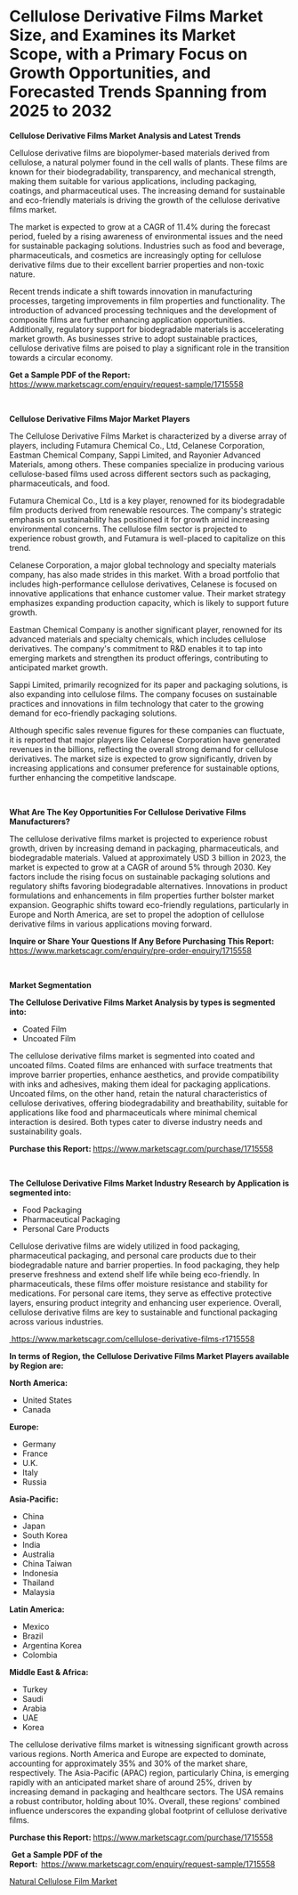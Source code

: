 <p><h1>Cellulose Derivative Films Market Size, and Examines its Market Scope, with a Primary Focus on Growth Opportunities, and Forecasted Trends Spanning from 2025 to 2032</h1></p><p><strong>Cellulose Derivative Films Market Analysis and Latest Trends</strong></p>
<p><p>Cellulose derivative films are biopolymer-based materials derived from cellulose, a natural polymer found in the cell walls of plants. These films are known for their biodegradability, transparency, and mechanical strength, making them suitable for various applications, including packaging, coatings, and pharmaceutical uses. The increasing demand for sustainable and eco-friendly materials is driving the growth of the cellulose derivative films market.</p><p>The market is expected to grow at a CAGR of 11.4% during the forecast period, fueled by a rising awareness of environmental issues and the need for sustainable packaging solutions. Industries such as food and beverage, pharmaceuticals, and cosmetics are increasingly opting for cellulose derivative films due to their excellent barrier properties and non-toxic nature. </p><p>Recent trends indicate a shift towards innovation in manufacturing processes, targeting improvements in film properties and functionality. The introduction of advanced processing techniques and the development of composite films are further enhancing application opportunities. Additionally, regulatory support for biodegradable materials is accelerating market growth. As businesses strive to adopt sustainable practices, cellulose derivative films are poised to play a significant role in the transition towards a circular economy.</p></p>
<p><strong>Get a Sample PDF of the Report:&nbsp;</strong> <a href="https://www.marketscagr.com/enquiry/request-sample/1715558?utm_campaign=2097&utm_medium=2&utm_source=Github&utm_content=ia&utm_term=28032025&utm_id=cellulose-derivative-films">https://www.marketscagr.com/enquiry/request-sample/1715558</a></p>
<p>&nbsp;</p>
<p><strong>Cellulose Derivative Films Major Market Players</strong></p>
<p><p>The Cellulose Derivative Films Market is characterized by a diverse array of players, including Futamura Chemical Co., Ltd, Celanese Corporation, Eastman Chemical Company, Sappi Limited, and Rayonier Advanced Materials, among others. These companies specialize in producing various cellulose-based films used across different sectors such as packaging, pharmaceuticals, and food.</p><p>Futamura Chemical Co., Ltd is a key player, renowned for its biodegradable film products derived from renewable resources. The company's strategic emphasis on sustainability has positioned it for growth amid increasing environmental concerns. The cellulose film sector is projected to experience robust growth, and Futamura is well-placed to capitalize on this trend.</p><p>Celanese Corporation, a major global technology and specialty materials company, has also made strides in this market. With a broad portfolio that includes high-performance cellulose derivatives, Celanese is focused on innovative applications that enhance customer value. Their market strategy emphasizes expanding production capacity, which is likely to support future growth.</p><p>Eastman Chemical Company is another significant player, renowned for its advanced materials and specialty chemicals, which includes cellulose derivatives. The company's commitment to R&D enables it to tap into emerging markets and strengthen its product offerings, contributing to anticipated market growth.</p><p>Sappi Limited, primarily recognized for its paper and packaging solutions, is also expanding into cellulose films. The company focuses on sustainable practices and innovations in film technology that cater to the growing demand for eco-friendly packaging solutions.</p><p>Although specific sales revenue figures for these companies can fluctuate, it is reported that major players like Celanese Corporation have generated revenues in the billions, reflecting the overall strong demand for cellulose derivatives. The market size is expected to grow significantly, driven by increasing applications and consumer preference for sustainable options, further enhancing the competitive landscape.</p></p>
<p>&nbsp;</p>
<p><strong>What Are The Key Opportunities For Cellulose Derivative Films Manufacturers?</strong></p>
<p><p>The cellulose derivative films market is projected to experience robust growth, driven by increasing demand in packaging, pharmaceuticals, and biodegradable materials. Valued at approximately USD 3 billion in 2023, the market is expected to grow at a CAGR of around 5% through 2030. Key factors include the rising focus on sustainable packaging solutions and regulatory shifts favoring biodegradable alternatives. Innovations in product formulations and enhancements in film properties further bolster market expansion. Geographic shifts toward eco-friendly regulations, particularly in Europe and North America, are set to propel the adoption of cellulose derivative films in various applications moving forward.</p></p>
<p><strong>Inquire or Share Your Questions If Any Before Purchasing This Report:</strong> <a href="https://www.marketscagr.com/enquiry/pre-order-enquiry/1715558?utm_campaign=2097&utm_medium=2&utm_source=Github&utm_content=ia&utm_term=28032025&utm_id=cellulose-derivative-films">https://www.marketscagr.com/enquiry/pre-order-enquiry/1715558</a></p>
<p>&nbsp;</p>
<p><strong>Market Segmentation</strong></p>
<p><strong>The Cellulose Derivative Films Market Analysis by types is segmented into:</strong></p>
<p><ul><li>Coated Film</li><li>Uncoated Film</li></ul></p>
<p><p>The cellulose derivative films market is segmented into coated and uncoated films. Coated films are enhanced with surface treatments that improve barrier properties, enhance aesthetics, and provide compatibility with inks and adhesives, making them ideal for packaging applications. Uncoated films, on the other hand, retain the natural characteristics of cellulose derivatives, offering biodegradability and breathability, suitable for applications like food and pharmaceuticals where minimal chemical interaction is desired. Both types cater to diverse industry needs and sustainability goals.</p></p>
<p><strong>Purchase this Report:&nbsp;</strong><a href="https://www.marketscagr.com/purchase/1715558?utm_campaign=2097&utm_medium=2&utm_source=Github&utm_content=ia&utm_term=28032025&utm_id=cellulose-derivative-films">https://www.marketscagr.com/purchase/1715558</a></p>
<p>&nbsp;</p>
<p><strong>The Cellulose Derivative Films Market Industry Research by Application is segmented into:</strong></p>
<p><ul><li>Food Packaging</li><li>Pharmaceutical Packaging</li><li>Personal Care Products</li></ul></p>
<p><p>Cellulose derivative films are widely utilized in food packaging, pharmaceutical packaging, and personal care products due to their biodegradable nature and barrier properties. In food packaging, they help preserve freshness and extend shelf life while being eco-friendly. In pharmaceuticals, these films offer moisture resistance and stability for medications. For personal care items, they serve as effective protective layers, ensuring product integrity and enhancing user experience. Overall, cellulose derivative films are key to sustainable and functional packaging across various industries.</p></p>
<p><a href="https://www.marketscagr.com/cellulose-derivative-films-r1715558?utm_campaign=2097&utm_medium=2&utm_source=Github&utm_content=ia&utm_term=28032025&utm_id=cellulose-derivative-films">&nbsp;https://www.marketscagr.com/cellulose-derivative-films-r1715558</a></p>
<p><strong>In terms of Region, the Cellulose Derivative Films Market Players available by Region are:</strong></p>
<p>
    <p> <strong> North America: </strong>
        <ul>
            <li>United States</li>
            <li>Canada</li>
        </ul>
        </p> 
    <p> <strong> Europe: </strong>
        <ul>
            <li>Germany</li>
            <li>France</li>
            <li>U.K.</li>
            <li>Italy</li>
            <li>Russia</li>
        </ul>
        </p> 
    <p> <strong> Asia-Pacific: </strong>
        <ul>
            <li>China</li>
            <li>Japan</li>
            <li>South Korea</li>
            <li>India</li>
            <li>Australia</li>
            <li>China Taiwan</li>
            <li>Indonesia</li>
            <li>Thailand</li>
            <li>Malaysia</li>
        </ul>
        </p> 
    <p> <strong> Latin America: </strong>
        <ul>
            <li>Mexico</li>
            <li>Brazil</li>
            <li>Argentina Korea</li>
            <li>Colombia</li>
        </ul>
        </p> 
    <p> <strong> Middle East & Africa: </strong>
        <ul>
            <li>Turkey</li>
            <li>Saudi</li>
            <li>Arabia</li>
            <li>UAE</li>
            <li>Korea</li>
        </ul>
    </p>
    </p>
<p><p>The cellulose derivative films market is witnessing significant growth across various regions. North America and Europe are expected to dominate, accounting for approximately 35% and 30% of the market share, respectively. The Asia-Pacific (APAC) region, particularly China, is emerging rapidly with an anticipated market share of around 25%, driven by increasing demand in packaging and healthcare sectors. The USA remains a robust contributor, holding about 10%. Overall, these regions' combined influence underscores the expanding global footprint of cellulose derivative films.</p></p>
<p><strong>Purchase this Report: </strong><a href="https://www.marketscagr.com/purchase/1715558?utm_campaign=2097&utm_medium=2&utm_source=Github&utm_content=ia&utm_term=28032025&utm_id=cellulose-derivative-films">https://www.marketscagr.com/purchase/1715558</a></p>
<p>&nbsp;<strong>Get a Sample PDF of the Report:&nbsp;&nbsp;</strong><a href="https://www.marketscagr.com/enquiry/request-sample/1715558?utm_campaign=2097&utm_medium=2&utm_source=Github&utm_content=ia&utm_term=28032025&utm_id=cellulose-derivative-films">https://www.marketscagr.com/enquiry/request-sample/1715558</a></p>
<p><strong></strong></p>
<p><p><a href="https://github.com/FlorianWolf90/Market-Research-Report-List-2/blob/main/natural-cellulose-film-market.md?utm_campaign=2097&utm_medium=2&utm_source=Github&utm_content=ia&utm_term=28032025&utm_id=cellulose-derivative-films">Natural Cellulose Film Market</a></p></p>